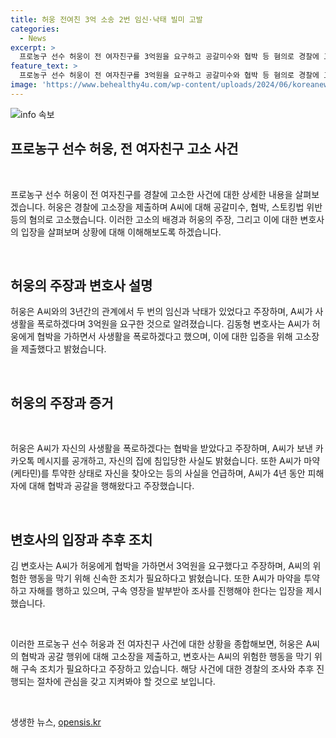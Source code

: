 ```yaml
---
title: 허웅 전여친 3억 소송 2번 임신·낙태 빌미 고발
categories:
  - News
excerpt: >
  프로농구 선수 허웅이 전 여자친구를 3억원을 요구하고 공갈미수와 협박 등 혐의로 경찰에 고소한 사건이 논란을 빚고 있다. 허웅은 전 여자친구와의 관계를 통해 임신과 낙태 등을 언급하며 고소 배경을 설명했다. 그는 또한 전 여자친구가 협박과 공갈을 일삼았으며 마약 투약 혐의를 받고 있다고 주장했다. 허웅은 전 남자농구 국가대표 감독의 장남으로 알려져 있다.
feature_text: >
  프로농구 선수 허웅이 전 여자친구를 3억원을 요구하고 공갈미수와 협박 등 혐의로 경찰에 고소한 사건이 논란을 빚고 있다. 허웅은 전 여자친구와의 관계를 통해 임신과 낙태 등을 언급하며 고소 배경을 설명했다. 그는 또한 전 여자친구가 협박과 공갈을 일삼았으며 마약 투약 혐의를 받고 있다고 주장했다. 허웅은 전 남자농구 국가대표 감독의 장남으로 알려져 있다.
image: 'https://www.behealthy4u.com/wp-content/uploads/2024/06/koreanews.jpg'
---
```


<p><img src="https://www.behealthy4u.com/wp-content/uploads/2024/06/koreanews.jpg" alt="info 속보" /></p>

<h2 data-ke-size="size26">프로농구 선수 허웅, 전 여자친구 고소 사건</h2>

<p data-ke-size="size16">&nbsp;</p>

<p>프로농구 선수 허웅이 전 여자친구를 경찰에 고소한 사건에 대한 상세한 내용을 살펴보겠습니다. 허웅은 경찰에 고소장을 제출하며 A씨에 대해 공갈미수, 협박, 스토킹법 위반 등의 혐의로 고소했습니다. 이러한 고소의 배경과 허웅의 주장, 그리고 이에 대한 변호사의 입장을 살펴보며 상황에 대해 이해해보도록 하겠습니다.</p>

<p data-ke-size="size16">&nbsp;</p>

<h2 data-ke-size="size24">허웅의 주장과 변호사 설명</h2>

<p data-ke-size="size16"></p>

<p>허웅은 A씨와의 3년간의 관계에서 두 번의 임신과 낙태가 있었다고 주장하며, A씨가 사생활을 폭로하겠다며 3억원을 요구한 것으로 알려졌습니다. 김동형 변호사는 A씨가 허웅에게 협박을 가하면서 사생활을 폭로하겠다고 했으며, 이에 대한 입증을 위해 고소장을 제출했다고 밝혔습니다.</p>

<p data-ke-size="size16">&nbsp;</p>

<h2 data-ke-size="size24">허웅의 주장과 증거</h2>

<p data-ke-size="size16">&nbsp;</p>

<p>허웅은 A씨가 자신의 사생활을 폭로하겠다는 협박을 받았다고 주장하며, A씨가 보낸 카카오톡 메시지를 공개하고, 자신의 집에 침입당한 사실도 밝혔습니다. 또한 A씨가 마약(케타민)를 투약한 상태로 자신을 찾아오는 등의 사실을 언급하며, A씨가 4년 동안 피해자에 대해 협박과 공갈을 행해왔다고 주장했습니다.</p>

<p data-ke-size="size16">&nbsp;</p>

<h2 data-ke-size="size24">변호사의 입장과 추후 조치</h2>

<p data-ke-size="size16"></p>

<p>김 변호사는 A씨가 허웅에게 협박을 가하면서 3억원을 요구했다고 주장하며, A씨의 위험한 행동을 막기 위해 신속한 조치가 필요하다고 밝혔습니다. 또한 A씨가 마약을 투약하고 자해를 행하고 있으며, 구속 영장을 발부받아 조사를 진행해야 한다는 입장을 제시했습니다.</p>

<p data-ke-size="size16">&nbsp;</p>

<p>이러한 프로농구 선수 허웅과 전 여자친구 사건에 대한 상황을 종합해보면, 허웅은 A씨의 협박과 공갈 행위에 대해 고소장을 제출하고, 변호사는 A씨의 위험한 행동을 막기 위해 구속 조치가 필요하다고 주장하고 있습니다. 해당 사건에 대한 경찰의 조사와 추후 진행되는 절차에 관심을 갖고 지켜봐야 할 것으로 보입니다.</p>

<p data-ke-size="size16">&nbsp;</p>
생생한 뉴스, <a href="https://opensis.kr" rel="dofollow">opensis.kr</a>


